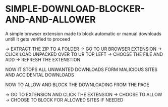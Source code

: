 # SIMPLE-DOWNLOAD-BLOCKER-AND-AND-ALLOWER
A simple browser extension made to block automatic or manual downloads untill it gets verified to proceed

→ EXTRACT THE ZIP TO A FOLDER
→ GO TO UR BROWSER EXTENSION
→ CLICK LOAD UNPACKED OVER TO UR TOP LEFT
→ CHOOSE THE FILE AND ADD
→ REFRESH THE EXTENSTION

NOW IT STOPS ALL UNWANTED DOWNLOADS FORM MALICIOUS SITES AND ACCIDENTAL DOWNLOADS

NOW TO ALLOW AND BLOCK THE DOWNLOADING FROM THE PAGE 

→ GO TO EXTENSION AND CLICK THE EXTENSION
→ CHOOSE TO ALLOW 
→ CHOOSE TO BLOCK FOR ALLOWED SITES IF NEEDED 
